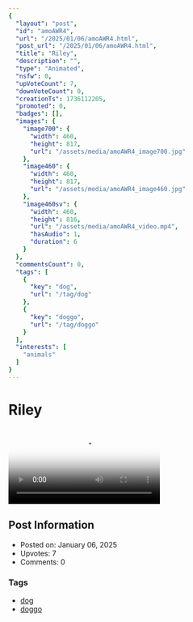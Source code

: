 ```yaml
---
{
  "layout": "post",
  "id": "amoAWR4",
  "url": "/2025/01/06/amoAWR4.html",
  "post_url": "/2025/01/06/amoAWR4.html",
  "title": "Riley",
  "description": "",
  "type": "Animated",
  "nsfw": 0,
  "upVoteCount": 7,
  "downVoteCount": 0,
  "creationTs": 1736112205,
  "promoted": 0,
  "badges": [],
  "images": {
    "image700": {
      "width": 460,
      "height": 817,
      "url": "/assets/media/amoAWR4_image700.jpg"
    },
    "image460": {
      "width": 460,
      "height": 817,
      "url": "/assets/media/amoAWR4_image460.jpg"
    },
    "image460sv": {
      "width": 460,
      "height": 816,
      "url": "/assets/media/amoAWR4_video.mp4",
      "hasAudio": 1,
      "duration": 6
    }
  },
  "commentsCount": 0,
  "tags": [
    {
      "key": "dog",
      "url": "/tag/dog"
    },
    {
      "key": "doggo",
      "url": "/tag/doggo"
    }
  ],
  "interests": [
    "animals"
  ]
}
---
```


# Riley

<video controls playsinline loop poster="/assets/media/amoAWR4_image460.jpg">
  <source src="/assets/media/amoAWR4_video.mp4" type="video/mp4">
  Your browser does not support the video tag.
</video>

## Post Information

- Posted on: January 06, 2025
- Upvotes: 7
- Comments: 0

### Tags

- [dog](/tag/dog)
- [doggo](/tag/doggo)
